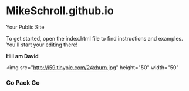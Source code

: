 MikeSchroll.github.io
=====================

Your Public Site</li>

To get started, open the index.html file to find instructions and examples. You'll start your editing there!</li>

<b>Hi I am David</b></li>

<img src="http://i59.tinypic.com/24xhurn.jpg" height="50" width="50"</li>

<h3>Go Pack Go</h3>

